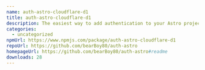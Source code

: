 ```yaml
---
name: auth-astro-cloudflare-d1
title: auth-astro-cloudflare-d1
description: The easiest way to add authentication to your Astro project!
categories:
  - uncategorized
npmUrl: https://www.npmjs.com/package/auth-astro-cloudflare-d1
repoUrl: https://github.com/bearBoy80/auth-astro
homepageUrl: https://github.com/bearBoy80/auth-astro#readme
downloads: 28
---
```

